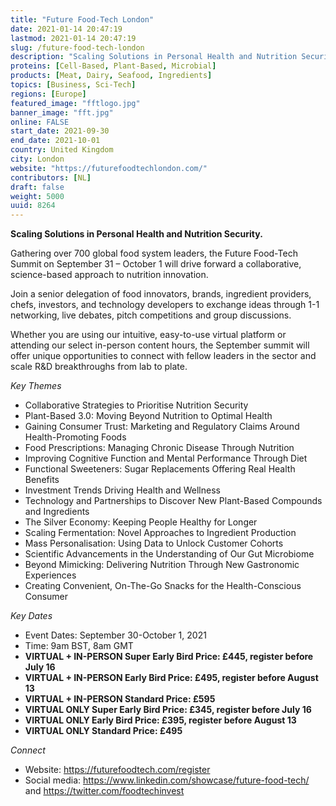 ```yaml
---
title: "Future Food-Tech London"
date: 2021-01-14 20:47:19
lastmod: 2021-01-14 20:47:19
slug: /future-food-tech-london
description: "Scaling Solutions in Personal Health and Nutrition Security.Gathering over 700 global food system leaders, the Future Food-Tech Summit on September 31 – October 1 will drive forward a collaborative, science-based approach to nutrition innovation.Join a senior delegation of food innovators, brands, ingredient providers, chefs, investors, and technology developers to exchange ideas through 1-1 networking, live debates, pitch competitions and group discussions."
proteins: [Cell-Based, Plant-Based, Microbial]
products: [Meat, Dairy, Seafood, Ingredients]
topics: [Business, Sci-Tech]
regions: [Europe]
featured_image: "fftlogo.jpg"
banner_image: "fft.jpg"
online: FALSE
start_date: 2021-09-30
end_date: 2021-10-01
country: United Kingdom
city: London
website: "https://futurefoodtechlondon.com/"
contributors: [NL]
draft: false
weight: 5000
uuid: 8264
---
```

<p><strong>Scaling Solutions in Personal Health and Nutrition Security.</strong></p>
<p>Gathering over 700 global food system leaders, the Future Food-Tech Summit<strong> </strong>on September 31 – October 1 will drive forward a collaborative, science-based approach to nutrition innovation.</p>
<p>Join a senior delegation of food innovators, brands, ingredient providers, chefs, investors, and technology developers to exchange ideas through 1-1 networking, live debates, pitch competitions and group discussions.</p>
<p>Whether you are using our intuitive, easy-to-use virtual platform or attending our select in-person content hours, the September summit will offer unique opportunities to connect with fellow leaders in the sector and scale R&D breakthroughs from lab to plate. </p>
<p><em>Key Themes</em></p>
<ul>
<li>Collaborative Strategies to Prioritise Nutrition Security</li>
<li>Plant-Based 3.0: Moving Beyond Nutrition to Optimal Health</li>
<li>Gaining Consumer Trust: Marketing and Regulatory Claims Around Health-Promoting Foods</li>
<li>Food Prescriptions: Managing Chronic Disease Through Nutrition</li>
<li>Improving Cognitive Function and Mental Performance Through Diet</li>
<li>Functional Sweeteners: Sugar Replacements Offering Real Health Benefits</li>
<li>Investment Trends Driving Health and Wellness</li>
<li>Technology and Partnerships to Discover New Plant-Based Compounds and Ingredients</li>
<li>The Silver Economy: Keeping People Healthy for Longer</li>
<li>Scaling Fermentation: Novel Approaches to Ingredient Production</li>
<li>Mass Personalisation: Using Data to Unlock Customer Cohorts</li>
<li>Scientific Advancements in the Understanding of Our Gut Microbiome</li>
<li>Beyond Mimicking: Delivering Nutrition Through New Gastronomic Experiences</li>
<li>Creating Convenient, On-The-Go Snacks for the Health-Conscious Consumer</li>
</ul>
<p><em>Key Dates</em></p>
<ul>
<li>Event Dates: September 30-October 1, 2021</li>
<li>Time: 9am BST, 8am GMT</li>
<li><strong>VIRTUAL + IN-PERSON </strong><strong>Super Early Bird Price: £445, register before July 16</strong></li>
<li><strong>VIRTUAL + IN-PERSON</strong><strong> Early Bird Price: £495, register before August 13</strong></li>
<li><strong>VIRTUAL + IN-PERSON</strong><strong> Standard Price: £595</strong></li>
<li><strong>VIRTUAL ONLY </strong><strong>Super Early Bird Price: £345, register before July 16</strong></li>
<li><strong>VIRTUAL ONLY </strong><strong>Early Bird Price: £395, register before August 13</strong></li>
<li><strong>VIRTUAL ONLY </strong><strong>Standard Price: £495</strong></li>
</ul>
<p><em>Connect</em></p>
<ul>
<li>Website: <a href="https://futurefoodtech.com/register">https://futurefoodtech.com/register</a></li>
<li>Social media: <a href="https://www.linkedin.com/showcase/future-food-tech/">https://www.linkedin.com/showcase/future-food-tech/</a> and <a href="https://twitter.com/foodtechinvest">https://twitter.com/foodtechinvest</a></li>
</ul>
